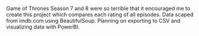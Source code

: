 Game of Thrones Season 7 and 8 were so terrible that it encouraged me to create this project which compares each rating of all episodes.
Data scaped from imdb.com using BeautifulSoup.
Planning on exporting to CSV and visualizing data with PowerBI.

